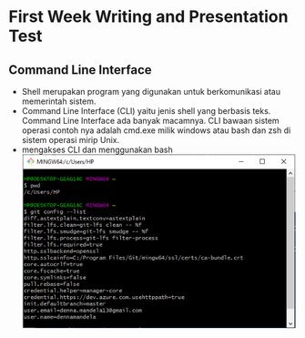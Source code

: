 # First Week Writing and Presentation Test
## Command Line Interface
- Shell merupakan program yang digunakan untuk berkomunikasi atau memerintah sistem.
- Command Line Interface (CLI) yaitu jenis shell yang berbasis teks.
  Command Line Interface ada banyak macamnya. CLI bawaan sistem operasi contoh nya adalah cmd.exe milik windows atau bash dan zsh di sistem operasi mirip Unix.
- mengakses CLI dan menggunakan bash ![Command Line Interface](/week-1/mengakses-cli.png)




